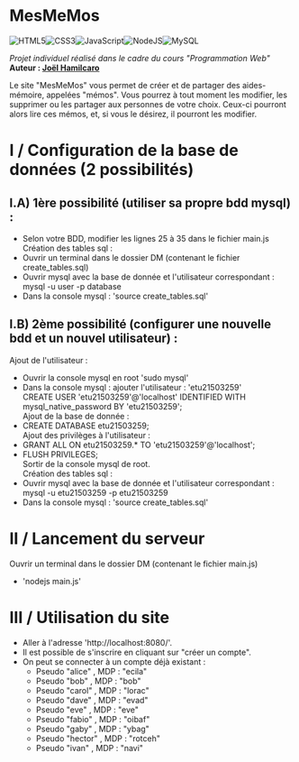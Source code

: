 # MesMeMos

<img alt="HTML5" src="https://img.shields.io/badge/html5-%23E34F26.svg?style=for-the-badge&logo=html5&logoColor=white"/><img alt="CSS3" src="https://img.shields.io/badge/css3-%231572B6.svg?style=for-the-badge&logo=css3&logoColor=white"/><img alt="JavaScript" src="https://img.shields.io/badge/javascript%20-%23323330.svg?&style=for-the-badge&logo=javascript&logoColor=%23F7DF1E"/><img alt="NodeJS" src="https://img.shields.io/badge/node.js%20-%2343853D.svg?&style=for-the-badge&logo=node.js&logoColor=white"/><img alt="MySQL" src="https://img.shields.io/badge/mysql-%2300f.svg?&style=for-the-badge&logo=mysql&logoColor=white"/>

*Projet individuel réalisé dans le cadre du cours "Programmation Web"*   
**Auteur : [Joël Hamilcaro](https://github.com/Joel-Hamilcaro/)**   

Le site "MesMeMos" vous permet de créer et de partager des aides-mémoire, appelées "mémos". Vous pourrez à tout moment les modifier, les supprimer ou les partager aux personnes de votre choix. Ceux-ci pourront alors lire ces mémos, et, si vous le désirez, il pourront les modifier.

# I / Configuration de la base de données (2 possibilités)

## I.A) 1ère possibilité (utiliser sa propre bdd mysql) :

-  Selon votre BDD, modifier les lignes 25 à 35 dans le fichier main.js
Création des tables sql :
- Ouvrir un terminal dans le dossier DM (contenant le fichier create_tables.sql)
- Ouvrir mysql avec la base de donnée et l'utilisateur correspondant : mysql -u user -p database
- Dans la console mysql : 'source create_tables.sql'

## I.B) 2ème possibilité (configurer une nouvelle bdd et un nouvel utilisateur) :

Ajout de l'utilisateur :   
  - Ouvrir la console mysql en root 'sudo mysql'  
  - Dans la console mysql : ajouter l'utilisateur : 'etu21503259'  
    CREATE USER 'etu21503259'@'localhost' IDENTIFIED WITH mysql_native_password BY 'etu21503259';   
Ajout de la base de donnée :  
  - CREATE DATABASE etu21503259;  
Ajout des privilèges à l'utilisateur :  
  - GRANT ALL ON etu21503259.* TO 'etu21503259'@'localhost';   
  - FLUSH PRIVILEGES;   
Sortir de la console mysql de root.  
Création des tables sql :  
  - Ouvrir mysql avec la base de donnée et l'utilisateur correspondant : mysql -u etu21503259 -p etu21503259  
  - Dans la console mysql : 'source create_tables.sql'  

# II / Lancement du serveur  

Ouvrir un terminal dans le dossier DM (contenant le fichier main.js)  
  - 'nodejs main.js'  

# III / Utilisation du site

  - Aller à l'adresse 'http://localhost:8080/'.  
  - Il est possible de s'inscrire en cliquant sur "créer un compte".   
  - On peut se connecter à un compte déjà existant :  
      - Pseudo "alice" , MDP : "ecila"
      - Pseudo "bob" , MDP : "bob"
      - Pseudo "carol" , MDP : "lorac"
      - Pseudo "dave" , MDP : "evad"
      - Pseudo "eve" , MDP : "eve"
      - Pseudo "fabio" , MDP : "oibaf"
      - Pseudo "gaby" , MDP : "ybag"
      - Pseudo "hector" , MDP : "rotceh"
      - Pseudo "ivan" , MDP : "navi"
